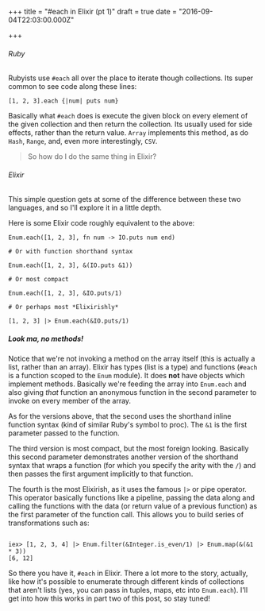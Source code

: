 
+++
title = "#each in Elixir (pt 1)"
draft = true
date = "2016-09-04T22:03:00.000Z"

+++
###### Ruby
Rubyists use `#each` all over the place to iterate though collections.  Its super common to see code along these lines:
```
[1, 2, 3].each {|num| puts num}
```

Basically what `#each` does is execute the given block on every element of the given collection and then return the collection. Its usually used for side effects, rather than the return value.  `Array` implements this method, as do `Hash`, `Range`, and, even more interestingly, `CSV`.

>So how do I do the same thing in Elixir?
###### Elixir
This simple question gets at some of the difference between these two languages, and so I'll explore it in a little depth.

Here is some Elixir code roughly equivalent to the above:
```
Enum.each([1, 2, 3], fn num -> IO.puts num end)

# Or with function shorthand syntax

Enum.each([1, 2, 3], &(IO.puts &1))

# Or most compact

Enum.each([1, 2, 3], &IO.puts/1)

# Or perhaps most *Elixirishly*

[1, 2, 3] |> Enum.each(&IO.puts/1)
```

##### Look ma, no methods!

Notice that we're not invoking a method on the array itself (this is actually a list, rather than an array). Elixir has types (list is a type) and functions (`#each` is a function scoped to the `Enum` module).  It does __not__ have objects which implement methods. Basically we're feeding the array into `Enum.each` and also giving *that* function an anonymous function in the second parameter to invoke on every member of the array.

As for the versions above, that the second uses the shorthand inline function syntax (kind of similar Ruby's symbol to proc).  The `&1` is the first parameter passed to the function.

The third version is most compact, but the most foreign looking.  Basically this second parameter demonstrates another version of the shorthand syntax that wraps a function (for which you specify the arity with the `/`) and then passes the first argument implicitly to that function.

The fourth is the most Elixirish, as it uses the famous `|>` or pipe operator.  This operator basically functions like a pipeline, passing the data along and calling the functions with the data (or return value of a previous function) as the first parameter of the function call.  This allows you to build series of transformations such as:
```

iex> [1, 2, 3, 4] |> Enum.filter(&Integer.is_even/1) |> Enum.map(&(&1 * 3))
[6, 12]
```

So there you have it, `#each` in Elixir.  There a lot more to the story, actually, like how it's possible to enumerate through different kinds of collections that aren't lists (yes, you can pass in tuples, maps, etc into `Enum.each`).  I'll get into how this works in part two of this post, so stay tuned!


